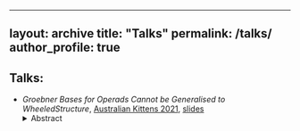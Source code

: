 ----
layout: archive
title: "Talks"
permalink: /talks/
author_profile: true
---

Talks:
-----------

- *Groebner Bases for Operads Cannot be Generalised to WheeledStructure*, [Australian Kittens 2021](http://www.marcyrobertson.com/australian-kittens--an-ecr-conference.html), [slides](https://kstoeckl.github.io/files/talks/test-talk.pdf)<details><summary>Abstract</summary>The theory of Groebner basis for operadic structures provides an algorithmic method of proving that certain structures are Koszul. First introduced for operads by Dotsenko and Khoroshkin, the theory has recently been generalised to coloured operads by Kharitonov and Khoroshkin. In this talk we will discuss the existing theory, some further possible generalisations, and present a simple counter example showing the theory cannot be generalised to wheeled operads, properads and props.</details>
